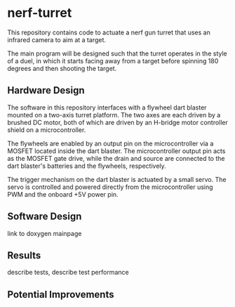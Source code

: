 # nerf-turret

This repository contains code to actuate a nerf gun turret that uses an infrared camera to aim at a target.

The main program will be designed such that the turret operates in the style of a duel, in which it starts facing away from a target before spinning 180 degrees and then shooting the target.

## Hardware Design

The software in this repository interfaces with a flywheel dart blaster mounted on a two-axis turret platform. The two axes are each driven by a brushed DC motor, both of which are driven by an H-bridge motor controller shield on a microcontroller. 

The flywheels are enabled by an output pin on the microcontroller via a MOSFET located inside the dart blaster. The microcontroller output pin acts as the MOSFET gate drive, while the drain and source are connected to the dart blaster's batteries and the flywheels, respectively.

The trigger mechanism on the dart blaster is actuated by a small servo. The servo is controlled and powered directly from the microcontroller using PWM and the onboard +5V power pin.

## Software Design

link to doxygen mainpage

## Results

describe tests, describe test performance

## Potential Improvements
